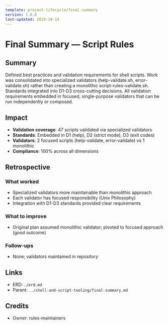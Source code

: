 ```yaml
---
template: project-lifecycle/final-summary
version: 1.0.0
last-updated: 2025-10-14
---
```


# Final Summary — Script Rules

## Summary

Defined best practices and validation requirements for shell scripts. Work was consolidated into specialized validators (help-validate.sh, error-validate.sh) rather than creating a monolithic script-rules-validate.sh. Standards integrated into D1-D3 cross-cutting decisions. All validation requirements embedded in focused, single-purpose validators that can be run independently or composed.

## Impact

- **Validation coverage**: 47 scripts validated via specialized validators
- **Standards**: Embedded in D1 (help), D2 (strict mode), D3 (exit codes)
- **Validators**: 2 focused scripts (help-validate, error-validate) vs 1 monolithic
- **Compliance**: 100% across all dimensions

## Retrospective

### What worked

- Specialized validators more maintainable than monolithic approach
- Each validator has focused responsibility (Unix Philosophy)
- Integration with D1-D3 standards provided clear requirements

### What to improve

- Original plan assumed monolithic validator; pivoted to focused approach (good outcome)

### Follow-ups

- None; validators maintained in repository

## Links

- ERD: `./erd.md`
- Parent: `../shell-and-script-tooling/final-summary.md`

## Credits

- Owner: rules-maintainers
